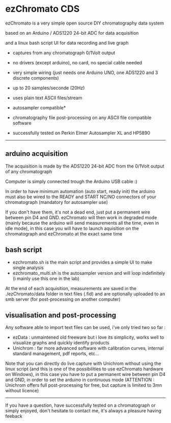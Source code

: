 # ezChromato CDS

ezChromato is a very simple open source DIY chromatography data system

based on an Arduino / ADS1220 24-bit ADC for data acquisition

and a linux bash script UI for data recording and live graph


- captures from any chromatograph 0/1Volt output

- no drivers (except arduino), no card, no special cable needed

- very simple wiring (just needs one Arduino UNO, one ADS1220 and 3 discrete components)

- up to 20 samples/seconde (20Hz)

- uses plain text ASCII files/stream

- autosampler compatible*

- chromatography file post-processing on any ASCII file compatible software

- successfully tested on Perkin Elmer Autosampler XL and HP5890

---

## arduino acquisition

The acquisition is made by the ADS1220 24-bit ADC from the 0/1Volt output of any chromatograph

Computer is simply connected trough the Arduino USB cable :)

In order to have minimum automation (auto start, ready init) the arduino must also be wired to the READY and START NC/NO connectors of your chromatograph (mandatory for autosampler use)

If you don't have them, it's not a dead end, just put a permanent wire between pin D4 and GND. ezChromato will then work in degraded mode (mainly because the arduino will send measurements all the time, even in idle mode), in this case you will have to launch aquisition on the chromatograph and ezChromato at the exact same time

## bash script

- ezchromato.sh is the main script and provides a simple UI to make single analysis
- ezchromato_multi.sh is the autosampler version and will loop indefinitely (i mainly use this one in the lab)

At the end of each acquisition, measurements are saved in the ./ezChromato/data folder in text files (.fid) and are optionally  uploaded to an smb server (for post-processing on another computer)

## visualisation and post-processing

Any software able to import text files can be used, i've only tried two so far :
 
- ezData : unmaintened old freeware but i love its simplicity, works well to visualize graphs and quickly identify products
- Unichrom : far more advanced software with calibration curves, internal standard management, pdf reports, etc...

Note that you can directly do live capture with Unichrom without using the linux script (and this is one of the possibilities to use ezChromato hardware on Windows), in this case you have to put a permanent wire between pin D4 and GND, in order to set the arduino in continuous mode (ATTENTION : Unichrom offers full post-processing for free, but capture is limited to 3mn without licence)

---

If you have a question, have successfully tested on a chromatograph or simply enjoyed, don't hesitate to contact me, it's always a pleasure having feeback
